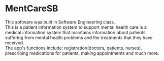 # MentCareSB
This software was built in Software Engineering class.   
This is a patient information system to support mental health care is a medical information system that maintains information about patients suffering from mental health problems and the treatments that they have received.   
The app's functions include: registration(doctors, patients, nurses), prescribing medications for patients, making appointments and much more.
